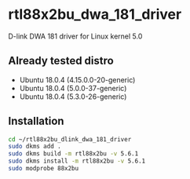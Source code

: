 # rtl88x2bu_dwa_181_driver
D-link DWA 181 driver for Linux kernel 5.0

## Already tested distro
* Ubuntu 18.0.4 (4.15.0.0-20-generic)
* Ubuntu 18.0.4 (5.0.0-37-generic)
* Ubuntu 18.0.4 (5.3.0-26-generic)

## Installation
```bash
cd ~/rtl88x2bu_dlink_dwa_181_driver
sudo dkms add .
sudo dkms build -m rtl88x2bu -v 5.6.1
sudo dkms install -m rtl88x2bu -v 5.6.1
sudo modprobe 88x2bu
```
